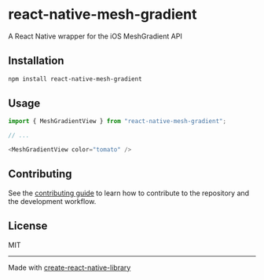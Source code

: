 # react-native-mesh-gradient

A React Native wrapper for the iOS MeshGradient API

## Installation

```sh
npm install react-native-mesh-gradient
```

## Usage


```js
import { MeshGradientView } from "react-native-mesh-gradient";

// ...

<MeshGradientView color="tomato" />
```


## Contributing

See the [contributing guide](CONTRIBUTING.md) to learn how to contribute to the repository and the development workflow.

## License

MIT

---

Made with [create-react-native-library](https://github.com/callstack/react-native-builder-bob)

